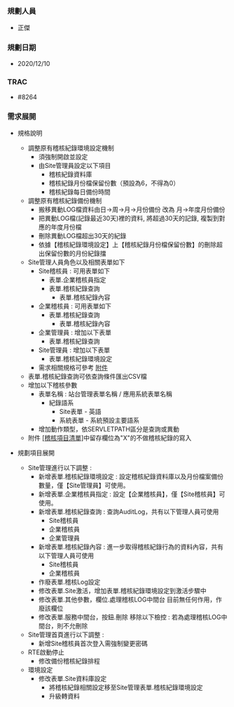 ### <div id="user">規劃人員</div>
* 正傑

### <div id="updatedate">規劃日期</div>
* 2020/12/10

### <div id="trac">TRAC</div>
* #8264

### <div id="requirement">需求展開</div>
* 規格說明
    * 調整原有稽核紀錄環境設定機制
        * 須強制開啟並設定
        * 由Site管理員設定以下項目
            * 稽核紀錄資料庫
            * 稽核紀錄月份檔保留份數（預設為6，不得為0）
            * 稽核紀錄每日備份時間
    * 調整原有稽核紀錄備份機制
        * 搬移異動LOG檔資料由日->周->月->月份備份 改為 月->年度月份備份
        * 把異動LOG檔(記錄最近30天)裡的資料, 將超過30天的記錄, 複製到對應的年度月份檔
        * 刪除異動LOG檔超出30天的紀錄
        * 依據【稽核紀錄環境設定】上【稽核紀錄月份檔保留份數】的刪除超出保留份數的月份紀錄擋
    * Site管理人員角色以及相關表單如下
        * Site稽核員 : 可用表單如下
            * 表單.企業稽核員指定
            * 表單.稽核紀錄查詢
                * 表單.稽核紀錄內容
        * 企業稽核員 : 可用表單如下
            * 表單.稽核紀錄查詢
                * 表單.稽核紀錄內容
        * 企業管理員 : 增加以下表單
            * 表單.稽核紀錄查詢
        * Site管理員 : 增加以下表單
            * 表單.稽核紀錄環境設定
        * 需求相關規格可參考 <a href="./8.10.0/UPDATE/ITEM_5/RTE/attachment/AuditLog_Viewer-2020-12-09b.xlsx" download>附件</a>
    * 表單.稽核紀錄查詢可依查詢條件匯出CSV檔
    * 增加以下稽核參數
        * 表單名稱 : 站台管理表單名稱 / 應用系統表單名稱
            * 紀錄語系
                * Site表單 - 英語
                * 系統表單 - 系統預設主要語系
        * 增加動作類型，依SERVLETPATH區分是查詢或異動
    * 附件 [[稽核項目清單]](https://docs.google.com/spreadsheets/d/1JVLJAa9XyQxCIEuPNR-z6Ex4F39gIEC9/edit#gid=29312194)中留存欄位為"X"的不做稽核紀錄的寫入

* 規劃項目展開
    * Site管理進行以下調整 :
        * 新增表單.稽核紀錄環境設定 : 設定稽核紀錄資料庫以及月份檔案備份數量，僅【Site管理員】可使用。
        * 新增表單.企業稽核員指定 : 設定【企業稽核員】，僅【Site稽核員】可使用。
        * 新增表單.稽核紀錄查詢 : 查詢AuditLog，共有以下管理人員可使用
            * Site稽核員
            * 企業稽核員
            * 企業管理員
        * 新增表單.稽核紀錄內容 : 進一步取得稽核紀錄行為的資料內容，共有以下管理人員可使用
            * Site稽核員
            * 企業稽核員
        * 作廢表單.稽核Log設定
        * 修改表單.Site激活，增加表單.稽核紀錄環境設定到激活步驟中
        * 修改表單.其他參數，欄位.處理稽核LOG中間台 目前無任何作用，作廢該欄位
        * 修改表單.服務中間台，按鈕.刪除 移除以下檢控 : 若為處理稽核LOG中間台，則不允刪除
    * Site管理首頁進行以下調整 :
        * 新增Site稽核員首次登入需強制變更密碼
    * RTE啟動停止
        * 修改備份稽核紀錄排程
    * 環境設定
        * 修改表單.Site資料庫設定
            * 將稽核紀錄相關設定移至Site管理表單.稽核紀錄環境設定
            * 升級轉資料
